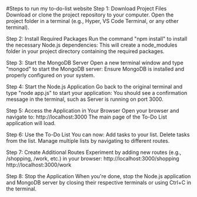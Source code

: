 #Steps to run my to-do-list website
Step 1: Download Project Files
        Download or clone the project repository to your computer.
        Open the project folder in a terminal (e.g., Hyper, VS Code Terminal, or any other terminal).

Step 2: Install Required Packages
        Run the command "npm install" to install the necessary Node.js dependencies:
        This will create a node_modules folder in your project directory containing the required packages.

Step 3: Start the MongoDB Server
        Open a new terminal window and type "mongod" to start the MongoDB server:
        Ensure MongoDB is installed and properly configured on your system.

Step 4: Start the Node.js Application
        Go back to the original terminal and type "node app.js" to start your application:
        You should see a confirmation message in the terminal, such as Server is running on port 3000.

Step 5: Access the Application in Your Browser
        Open your browser and navigate to: http://localhost:3000
        The main page of the To-Do List application will load.

Step 6: Use the To-Do List
        You can now: Add tasks to your list.
        Delete tasks from the list.
        Manage multiple lists by navigating to different routes.
        
Step 7: Create Additional Routes
        Experiment by adding new routes (e.g., /shopping, /work, etc.) in your browser:
        http://localhost:3000/shopping
        http://localhost:3000/work
        
Step 8: Stop the Application
When you're done, stop the Node.js application and MongoDB server by closing their respective terminals or using Ctrl+C in the terminal.












